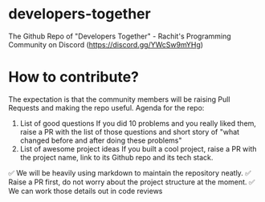 # developers-together
The Github Repo of "Developers Together" - Rachit's Programming Community on Discord (https://discord.gg/YWcSw9mYHg)

# How to contribute?
The expectation is that the community members will be raising Pull Requests and making the repo useful.
Agenda for the repo:
1. List of good questions If you did 10 problems and you really liked them, raise a PR with the list of those questions and short story of "what changed before and after doing these problems"
2. List of awesome project ideas If you built a cool project, raise a PR with the project name, link to its Github repo and its tech stack.

✅ We will be heavily using markdown  to maintain the repository neatly.
✅ Raise a PR first, do not worry about the project structure at the moment.
✅ We can work those details out in code reviews
